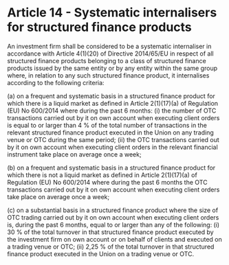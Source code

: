 # Article 14 - Systematic internalisers for structured finance products


An investment firm shall be considered to be a systematic internaliser in accordance with Article 4(1)(20) of Directive 2014/65/EU in respect of all structured finance products belonging to a class of structured finance products issued by the same entity or by any entity within the same group where, in relation to any such structured finance product, it internalises according to the following criteria:

(a) on a frequent and systematic basis in a structured finance product for which there is a liquid market as defined in Article 2(1)(17)(a) of Regulation (EU) No 600/2014 where during the past 6 months: (i) the number of OTC transactions carried out by it on own account when executing client orders is equal to or larger than 4 % of the total number of transactions in the relevant structured finance product executed in the Union on any trading venue or OTC during the same period; (ii) the OTC transactions carried out by it on own account when executing client orders in the relevant financial instrument take place on average once a week;

(b) on a frequent and systematic basis in a structured finance product for which there is not a liquid market as defined in Article 2(1)(17)(a) of Regulation (EU) No 600/2014 where during the past 6 months the OTC transactions carried out by it on own account when executing client orders take place on average once a week;

(c) on a substantial basis in a structured finance product where the size of OTC trading carried out by it on own account when executing client orders is, during the past 6 months, equal to or larger than any of the following: (i) 30 % of the total turnover in that structured finance product executed by the investment firm on own account or on behalf of clients and executed on a trading venue or OTC; (ii) 2,25 % of the total turnover in that structured finance product executed in the Union on a trading venue or OTC.
